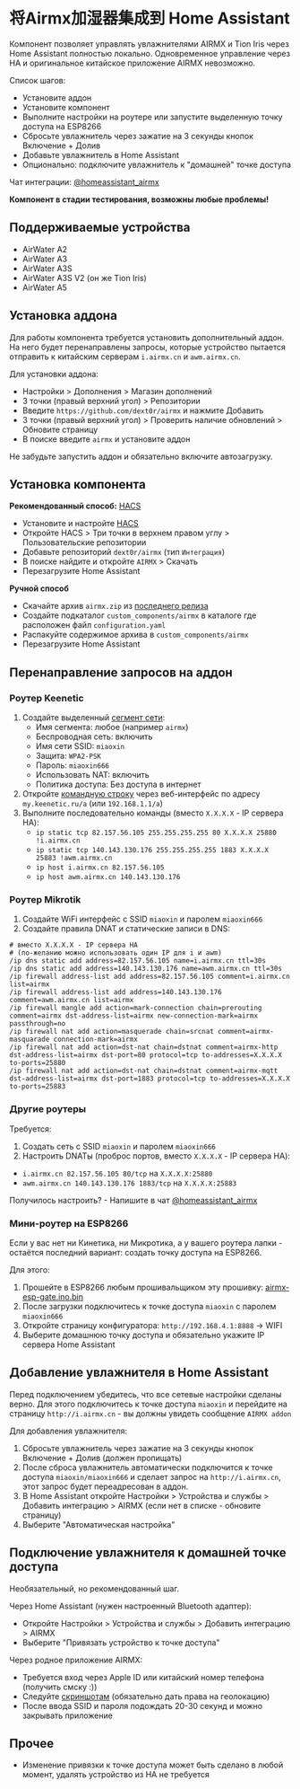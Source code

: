 # 将Airmx加湿器集成到 Home Assistant
Компонент позволяет управлять увлажнителями AIRMX и Tion Iris через Home Assistant полностью локально. Одновременное управление через HA и оригинальное китайское приложение AIRMX невозможно.

Список шагов:
* Установите аддон
* Установите компонент
* Выполните настройки на роутере или запустите выделенную точку доступа на ESP8266
* Сбросьте увлажнитель через зажатие на 3 секунды кнопок Включение + Долив
* Добавьте увлажнитель в Home Assistant
* Опционально: подключите увлажнитель к "домашней" точке доступа

Чат интеграции: [@homeassistant_airmx](https://t.me/homeassistant_airmx)

**Компонент в стадии тестирования, возможны любые проблемы!**

## Поддерживаемые устройства
* AirWater A2
* AirWater A3
* AirWater A3S
* AirWater A3S V2 (он же Tion Iris)
* AirWater A5

## Установка аддона
Для работы компонента требуется установить дополнительный аддон. На него будет перенаправлены запросы, которые устройство пытается отправить к китайским серверам `i.airmx.cn` и `awm.airmx.cn`.

Для установки аддона:
* Настройки > Дополнения > Магазин дополнений
* 3 точки (правый верхний угол) > Репозитории
* Введите `https://github.com/dext0r/airmx` и нажмите Добавить
* 3 точки (правый верхний угол) > Проверить наличие обновлений > Обновите страницу
* В поиске введите `airmx` и установите аддон

Не забудьте запустить аддон и обязательно включите автозагрузку.

## Установка компонента
**Рекомендованный способ:** [HACS](https://hacs.xyz/)
* Установите и настройте [HACS](https://hacs.xyz/docs/use/#getting-started-with-hacs)
* Откройте HACS > Три точки в верхнем правом углу > Пользовательские репозитории
* Добавьте репозиторий `dext0r/airmx` (тип `Интеграция`)
* В поиске найдите и откройте `AIRMX` > Скачать
* Перезагрузите Home Assistant

**Ручной способ**
* Скачайте архив `airmx.zip` из [последнего релиза](https://github.com/dext0r/airmx/releases/latest)
* Создайте подкаталог `custom_components/airmx` в каталоге где расположен файл `configuration.yaml`
* Распакуйте содержимое архива в `custom_components/airmx`
* Перезагрузите Home Assistant

## Перенаправление запросов на аддон
### Роутер Keenetic
1. Создайте выделенный [сегмент сети](https://help.keenetic.com/hc/ru/articles/360005236300-Сегменты-сети):
   * Имя сегмента: любое (например `airmx`)
   * Беспроводная сеть: включить
   * Имя сети SSID: `miaoxin`
   * Защита: `WPA2-PSK`
   * Пароль: `miaoxin666`
   * Использовать NAT: включить
   * Политика доступа: Без доступа в интернет
2. Откройте [командную строку](https://help.keenetic.com/hc/ru/articles/213965889-Интерфейс-командной-строки-CLI-интернет-центра) через веб-интерфейс по адресу `my.keenetic.ru/a` (или `192.168.1.1/a`)
3. Выполните последовательно команды (вместо `X.X.X.X` - IP сервера HA):
   * `ip static tcp 82.157.56.105 255.255.255.255 80 X.X.X.X 25880 !i.airmx.cn`
   * `ip static tcp 140.143.130.176 255.255.255.255 1883 X.X.X.X 25883 !awm.airmx.cn`
   * `ip host i.airmx.cn 82.157.56.105`
   * `ip host awm.airmx.cn 140.143.130.176`

### Роутер Mikrotik
1. Создайте WiFi интерфейс с SSID `miaoxin` и паролем `miaoxin666`
2. Создайте правила DNAT и статические записи в DNS:
```
# вместо X.X.X.X - IP сервера HA
# (по-желанию можно использовать один IP для i и awm)
/ip dns static add address=82.157.56.105 name=i.airmx.cn ttl=30s
/ip dns static add address=140.143.130.176 name=awm.airmx.cn ttl=30s
/ip firewall address-list add address=82.157.56.105 comment=i.airmx.cn list=airmx
/ip firewall address-list add address=140.143.130.176 comment=awm.airmx.cn list=airmx
/ip firewall mangle add action=mark-connection chain=prerouting comment=airmx dst-address-list=airmx new-connection-mark=airmx passthrough=no
/ip firewall nat add action=masquerade chain=srcnat comment=airmx-masquarade connection-mark=airmx
/ip firewall nat add action=dst-nat chain=dstnat comment=airmx-http dst-address-list=airmx dst-port=80 protocol=tcp to-addresses=X.X.X.X to-ports=25880
/ip firewall nat add action=dst-nat chain=dstnat comment=airmx-mqtt dst-address-list=airmx dst-port=1883 protocol=tcp to-addresses=X.X.X.X to-ports=25883
```

### Другие роутеры
Требуется:
1. Создать сеть с SSID `miaoxin` и паролем `miaoxin666`
2. Настроить DNATы (проброс портов, вместо `X.X.X.X` - IP сервера HA):
  * `i.airmx.cn 82.157.56.105 80/tcp` на `X.X.X.X:25880`
  * `awm.airmx.cn 140.143.130.176 1883/tcp` на `X.X.X.X:25883`

Получилось настроить? - Напишите в чат [@homeassistant_airmx](https://t.me/homeassistant_airmx)

### Мини-роутер на ESP8266
Если у вас нет ни Кинетика, ни Микротика, а у вашего роутера лапки - остаётся последний вариант: создать точку доступа на ESP8266.

Для этого:
1. Прошейте в ESP8266 любым прошивальщиком эту прошивку: [airmx-esp-gate.ino.bin](https://github.com/dext0r/airmx/raw/main/airmx-esp-gate/build/esp8266.esp8266.nodemcu/airmx-esp-gate.ino.bin)
2. После загрузки подключитесь к точке доступа `miaoxin` с паролем `miaoxin666`
3. Откройте страницу конфигуратора: `http://192.168.4.1:8888` -> WIFI
4. Выберите домашнюю точку доступа и обязательно укажите IP сервера Home Assistant

## Добавление увлажнителя в Home Assistant
Перед подключением убедитесь, что все сетевые настройки сделаны верно. Для этого подключитесь к точке доступа `miaoxin` и перейдите на страницу `http://i.airmx.cn` - вы должны увидеть сообщение `AIRMX addon`

Для добавления увлажнителя:
1. Сбросьте увлажнитель через зажатие на 3 секунды кнопок Включение + Долив (должен пропищать)
2. После сброса увлажнитель автоматически подключится к точке доступа `miaoxin/miaoxin666` и сделает запрос на `http://i.airmx.cn`, этот запрос будет переадресован в аддон.
3. В Home Assistant откройте Настройки > Устройства и службы > Добавить интеграцию > AIRMX (если нет в списке - обновите страницу)
4. Выберите "Автоматическая настройка"

## Подключение увлажнителя к домашней точке доступа
Необязательный, но рекомендованный шаг.

Через Home Assistant (нужен настроенный Bluetooth адаптер):
* Откройте Настройки > Устройства и службы > Добавить интеграцию > AIRMX
* Выберите "Привязать устройство к точке доступа"

Через родное приложение AIRMX:
* Требуется вход через Apple ID или китайский номер телефона (получить смску :))
* Следуйте [скриншотам](./images/ios) (обязательно дать права на геолокацию)
* После ввода SSID и пароля подождать 20-30 секунд и можно закрывать приложение

## Прочее
* Изменение привязки к точке доступа может быть сделано в любой момент, удалять устройство из HA не требуется
